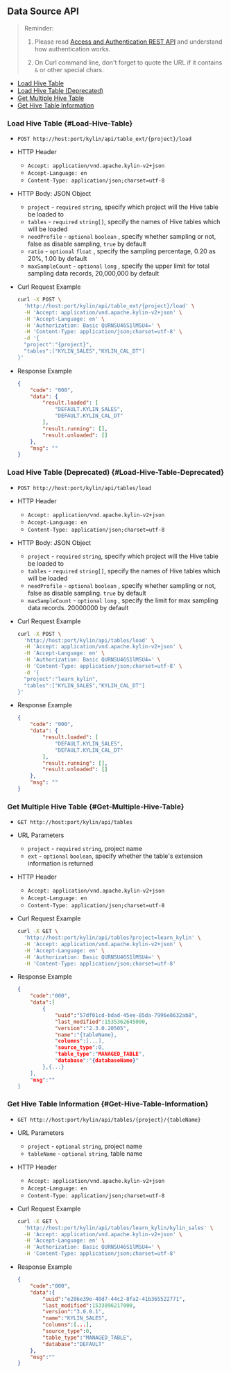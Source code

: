 ## Data Source API

> Reminder:
>
> 1. Please read [Access and Authentication REST API](authentication.en.md) and understand how authentication works.
>
> 2. On Curl command line, don't forget to quote the URL if it contains `&` or other special chars.



* [Load Hive Table](#Load-Hive-Table)
* [Load Hive Table (Deprecated)](#Load-Hive-Table-Deprecated)
* [Get Multiple Hive Table](#Get-Multiple-Hive-Table)
* [Get Hive Table Information](#Get-Hive-Table-Information)



### Load Hive Table  {#Load-Hive-Table}

- `POST http://host:port/kylin/api/table_ext/{project}/load`

- HTTP Header
  - `Accept: application/vnd.apache.kylin-v2+json`
  - `Accept-Language: en`
  - `Content-Type: application/json;charset=utf-8`

- HTTP Body: JSON Object
  - `project` - `required` `string`, specify which project will the Hive table be loaded to
  - `tables` - `required` `string[]`, specify the names of Hive tables which will be loaded
  - `needProfile` - `optional`  `boolean` , specify whether sampling or not, false as disable sampling, `true` by default
  - `ratio` - `optional` `float` , specify the sampling percentage, 0.20 as 20%, 1.00 by default
  - `maxSampleCount` - `optional` `long` , specify the upper limit for total sampling data records, 20,000,000 by default

- Curl Request Example

  ```sh
  curl -X POST \
    'http://host:port/kylin/api/table_ext/{project}/load' \
    -H 'Accept: application/vnd.apache.kylin-v2+json' \
    -H 'Accept-Language: en' \
    -H 'Authorization: Basic QURNSU46S1lMSU4=' \
    -H 'Content-Type: application/json;charset=utf-8' \
    -d '{
    "project":"{project}",
    "tables":["KYLIN_SALES","KYLIN_CAL_DT"]
  }'
  ```

- Response Example

  ```json
  {
      "code": "000",
      "data": {
          "result.loaded": [
              "DEFAULT.KYLIN_SALES",
              "DEFAULT.KYLIN_CAL_DT"
          ],
          "result.running": [],
          "result.unloaded": []
      },
      "msg": ""
  }
  ```

  

### Load Hive Table (Deprecated) {#Load-Hive-Table-Deprecated}

- `POST http://host:port/kylin/api/tables/load`


- HTTP Header
  - `Accept: application/vnd.apache.kylin-v2+json`
  - `Accept-Language: en`
  - `Content-Type: application/json;charset=utf-8`


- HTTP Body: JSON Object
  - `project` - `required` `string`, specify which project will the Hive table be loaded to
  - `tables` - `required` `string[]`, specify the names of Hive tables which will be loaded
  - `needProfile` - `optional`  `boolean` , specify whether sampling or not, false as disable sampling. `true` by default
  - `maxSampleCount` - `optional` `long` , specify the limit for max sampling data records. 20000000 by default


- Curl Request Example

  ```sh
  curl -X POST \
    'http://host:port/kylin/api/tables/load' \
    -H 'Accept: application/vnd.apache.kylin-v2+json' \
    -H 'Accept-Language: en' \
    -H 'Authorization: Basic QURNSU46S1lMSU4=' \
    -H 'Content-Type: application/json;charset=utf-8' \
    -d '{
    "project":"learn_kylin",
    "tables":["KYLIN_SALES","KYLIN_CAL_DT"]
  }'
  ```

- Response Example

  ```json
  {
      "code": "000",
      "data": {
          "result.loaded": [
              "DEFAULT.KYLIN_SALES",
              "DEFAULT.KYLIN_CAL_DT"
          ],
          "result.running": [],
          "result.unloaded": []
      },
      "msg": ""
  }
  ```



### Get Multiple Hive Table {#Get-Multiple-Hive-Table}

- `GET http://host:port/kylin/api/tables`


- URL Parameters
  - `project` - `required` `string`, project name
  - `ext` - `optional` `boolean`, specify whether the  table's extension information is returned


- HTTP Header
  - `Accept: application/vnd.apache.kylin-v2+json`
  - `Accept-Language: en`
  - `Content-Type: application/json;charset=utf-8`

- Curl Request Example

  ```sh
  curl -X GET \
    'http://host:port/kylin/api/tables?project=learn_kylin' \
    -H 'Accept: application/vnd.apache.kylin-v2+json' \
    -H 'Accept-Language: en' \
    -H 'Authorization: Basic QURNSU46S1lMSU4=' \
    -H 'Content-Type: application/json;charset=utf-8'
  ```

- Response Example

  ```json
  {
      "code":"000",
      "data":[
          {
              "uuid":"57df01cd-bdad-45ee-85da-7996e8632ab8",
              "last_modified":1535362645000,
              "version":"2.3.0.20505",
              "name":"{tableName},
              "columns":[...],
              "source_type":0,
              "table_type":"MANAGED_TABLE",
              "database":"{databaseName}"
          },{...}
      ],
      "msg":""
  }
  ```




### Get Hive Table Information {#Get-Hive-Table-Information}

- `GET http://host:port/kylin/api/tables/{project}/{tableName}`


- URL Parameters
  - `project` - `optional` `string`, project name
  - `tableName` - `optional` `string`, table name


- HTTP Header
  - `Accept: application/vnd.apache.kylin-v2+json`
  - `Accept-Language: en`
  - `Content-Type: application/json;charset=utf-8`


- Curl Request Example

  ```sh
  curl -X GET \
    'http://host:port/kylin/api/tables/learn_kylin/kylin_sales' \
    -H 'Accept: application/vnd.apache.kylin-v2+json' \
    -H 'Accept-Language: en' \
    -H 'Authorization: Basic QURNSU46S1lMSU4=' \
    -H 'Content-Type: application/json;charset=utf-8'
  ```

- Response Example

  ```json
  {
      "code":"000",
      "data":{
          "uuid":"e286e39e-40d7-44c2-8fa2-41b365522771",
          "last_modified":1533896217000,
          "version":"3.0.0.1",
          "name":"KYLIN_SALES",
          "columns":[...],
          "source_type":0,
          "table_type":"MANAGED_TABLE",
          "database":"DEFAULT"
      },
      "msg":""
  }
  ```
